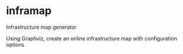 inframap
========

Infrastructure map generator

Using Graphviz, create an online infrastructure map with configuration options
